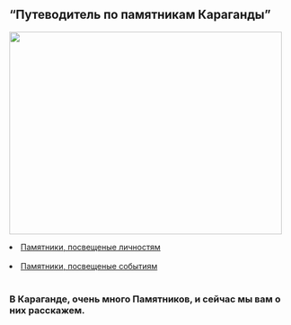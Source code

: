 <!DOCTYPE html>
<html lang="en">
<head>
    <meta charset="UTF-8">
    <meta http-equiv="X-UA-Compatible" content="IE=edge">
    <meta name="viewport" content="width=device-width, initial-scale=1.0">
   
   
    
   
</head>
<body >

  <h2>“Путеводитель по памятникам Караганды”</h2>
  <img class="fig2"   width="485px" height="360px" src="https://upload.wikimedia.org/wikipedia/commons/thumb/2/24/Quartiere_Italia_San_Bortolo_map.jpg/1200px-Quartiere_Italia_San_Bortolo_map.jpg" alt="">

<p class="heading"><li><a  href="secondpage9.html">Памятники, посвещеные личностям</a></li>
  <br>
<li><a  href="secondpage10.html">Памятники, посвещеные событиям</a></li>
<br>
<h3>
В Караганде, очень много Памятников, и сейчас мы вам о них расскажем.
</h3>
</p>

</div>
</ul>
</body>
</html>
